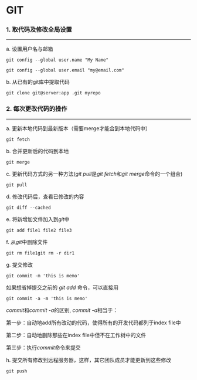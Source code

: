 # GIT

### 1. 取代码及修改全局设置

***

a. 设置用户名与邮箱

	git config --global user.name "My Name"

	git config --global user.email "my@email.com"

b. 从已有的git库中提取代码

	git clone git@server:app .git myrepo

### 2. 每次更改代码的操作

***

a. 更新本地代码到最新版本（需要merge才能合到本地代码中）

	git fetch

b. 合并更新后的代码到本地

	git merge

c. 更新代码方式的另一种方法(*git pull*是*git fetch*和*git merge*命令的一个组合)

	git pull

d. 修改代码后，查看已修改的内容

	git diff --cached
		
e. 将新增加文件加入到*git*中

	git add file1 file2 file3

f. 从*git*中删除文件

	git rm file1git rm -r dir1

g. 提交修改

	git commit -m 'this is memo'

如果想省掉提交之前的 *git add* 命令，可以直接用

	git commit -a -m 'this is memo'

*commit*和*commit -a*的区别, *commit -a*相当于：

第一步：自动地add所有改动的代码，使得所有的开发代码都列于index file中

第二步：自动地删除那些在index file中但不在工作树中的文件

第三步：执行*commit*命令来提交

h. 提交所有修改到远程服务器，这样，其它团队成员才能更新到这些修改

	git push

